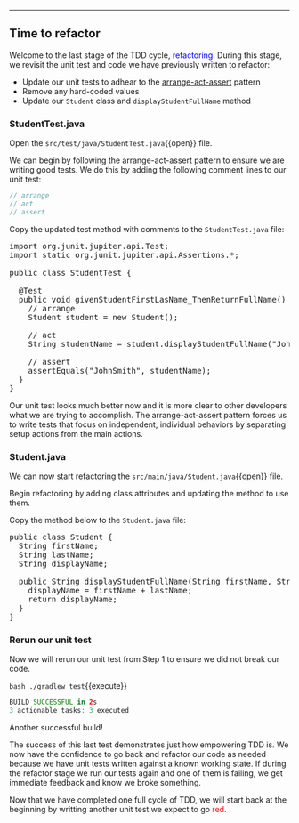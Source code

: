 
---
## Time to refactor

Welcome to the last stage of the TDD cycle, <span style="color:blue">refactoring</span>. During this stage, we revisit the unit test and code we have previously written to refactor:
- Update our unit tests to adhear to the [arrange-act-assert](https://automationpanda.com/2020/07/07/arrange-act-assert-a-pattern-for-writing-good-tests/) pattern
- Remove any hard-coded values
- Update our `Student` class and `displayStudentFullName` method

### StudentTest.java
Open the `src/test/java/StudentTest.java`{{open}} file.

We can begin by following the arrange-act-assert pattern to ensure we are writing good tests. We do this by adding the following comment lines to our unit test:
```java
// arrange
// act
// assert
``` 

Copy the updated test method with comments to the `StudentTest.java` file:
<pre class="file" data-filename="src/test/java/StudentTest.java" data-target="replace">
import org.junit.jupiter.api.Test;
import static org.junit.jupiter.api.Assertions.*;

public class StudentTest {

  @Test
  public void givenStudentFirstLasName_ThenReturnFullName() {
    // arrange
    Student student = new Student();

    // act
    String studentName = student.displayStudentFullName("John", "Smith");

    // assert
    assertEquals("JohnSmith", studentName);
  }
}
</pre>

Our unit test looks much better now and it is more clear to other developers what we are trying to accomplish. The arrange-act-assert pattern forces us to write tests that focus on independent, individual behaviors by separating setup actions from the main actions.

### Student.java

We can now start refactoring the `src/main/java/Student.java`{{open}} file.

Begin refactoring by adding class attributes and updating the method to use them.

Copy the method below to the `Student.java` file:
<pre class="file" data-filename="src/main/java/Student.java" data-target="replace">
public class Student {  
  String firstName;
  String lastName;
  String displayName;  

  public String displayStudentFullName(String firstName, String lastName) {
    displayName = firstName + lastName;
    return displayName;
  }
}
</pre>

### Rerun our unit test
Now we will rerun our unit test from Step 1 to ensure we did not break our code.

`bash ./gradlew test`{{execute}}

```gradle
BUILD SUCCESSFUL in 2s
3 actionable tasks: 3 executed
```

Another successful build!

The success of this last test demonstrates just how empowering TDD is. We now have the confidence to go back and refactor our code as needed because we have unit tests written against a known working state. If during the refactor stage we run our tests again and one of them is failing, we get immediate feedback and know we broke something.

Now that we have completed one full cycle of TDD, we will start back at the beginning by writting another unit test we expect to go <span style="color:red">red</span>.